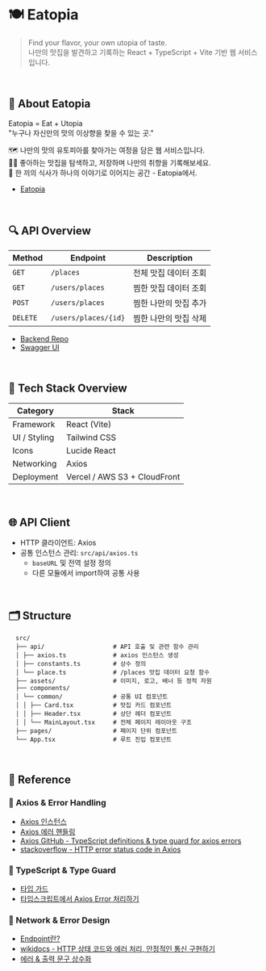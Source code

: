 # 🍽️ Eatopia

> Find your flavor, your own utopia of taste.  
> 나만의 맛집을 발견하고 기록하는 React + TypeScript + Vite 기반 웹 서비스입니다.

<br>

## 📖 About Eatopia

Eatopia = Eat + Utopia  
"누구나 자신만의 맛의 이상향을 찾을 수 있는 곳."

🗺️ 나만의 맛의 유토피아를 찾아가는 여정을 담은 웹 서비스입니다.  
✍🏼 좋아하는 맛집을 탐색하고, 저장하며 나만의 취향을 기록해보세요.  
🍴 한 끼의 식사가 하나의 이야기로 이어지는 공간 - Eatopia에서.

- [Eatopia](#)

<br>

## 🔍 API Overview

| Method   | Endpoint             | Description           |
| -------- | -------------------- | --------------------- |
| `GET`    | `/places`            | 전체 맛집 데이터 조회 |
| `GET`    | `/users/places`      | 찜한 맛집 데이터 조회 |
| `POST`   | `/users/places`      | 찜한 나만의 맛집 추가 |
| `DELETE` | `/users/places/{id}` | 찜한 나만의 맛집 삭제 |

- [Backend Repo](https://github.com/yeah1832/eatingMark-BE)
- [Swagger UI](https://oz-coding-school.github.io/FE-pre-project-swagger-ui/)

<br>

## 🧩 Tech Stack Overview

| Category     | Stack                        |
| ------------ | ---------------------------- |
| Framework    | React (Vite)                 |
| UI / Styling | Tailwind CSS                 |
| Icons        | Lucide React                 |
| Networking   | Axios                        |
| Deployment   | Vercel / AWS S3 + CloudFront |

<br>

## 🌐 API Client

- HTTP 클라이언트: Axios
- 공통 인스턴스 관리: `src/api/axios.ts`
  - `baseURL` 및 전역 설정 정의
  - 다른 모듈에서 import하여 공통 사용

<br>

## 🗂️ Structure

```plaintext
  src/
  ├── api/                   # API 호출 및 관련 함수 관리
  │ ├── axios.ts             # axios 인스턴스 생성
  │ ├── constants.ts         # 상수 정의
  │ └── place.ts             # /places 맛집 데이터 요청 함수
  ├── assets/                # 이미지, 로고, 배너 등 정적 자원
  ├── components/
  │ └── common/              # 공통 UI 컴포넌트
  │ │ ├── Card.tsx           # 맛집 카드 컴포넌트
  │ │ ├── Header.tsx         # 상단 헤더 컴포넌트
  │ │ └── MainLayout.tsx     # 전체 페이지 레이아웃 구조
  ├── pages/                 # 페이지 단위 컴포넌트
  └── App.tsx                # 루트 진입 컴포넌트

```

<br>

## 🔖 Reference

### 📘 Axios & Error Handling

- [Axios 인스턴스](https://axios-http.com/kr/docs/instance)
- [Axios 에러 핸들링](https://axios-http.com/kr/docs/handling_errors)
- [Axios GitHub - TypeScript definitions & type guard for axios errors](https://github.com/axios/axios?tab=readme-ov-file#typescript)
- [stackoverflow - HTTP error status code in Axios](https://stackoverflow.com/questions/39153080/how-can-i-get-the-status-code-from-an-http-error-in-axios)

### 📗 TypeScript & Type Guard

- [타입 가드](https://radlohead.gitbook.io/typescript-deep-dive/type-system/typeguard)
- [타입스크립트에서 Axios Error 처리하기](https://gxxrxn.github.io/axios-error-type-guard/)

### 📙 Network & Error Design

- [Endpoint란?](https://rebornbb.tistory.com/entry/Web-Endpoint%EC%97%90-%EB%8C%80%ED%95%9C-%EC%84%A4%EB%AA%85)
- [wikidocs - HTTP 상태 코드와 에러 처리, 안정적인 통신 구현하기](https://wikidocs.net/288120)
- [에러 & 출력 문구 상수화](https://khs20010327.tistory.com/321)
